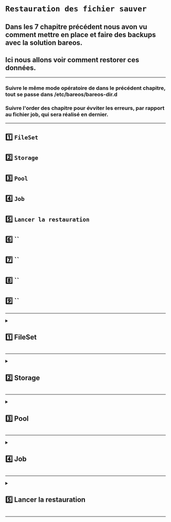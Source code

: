 
# `Restauration des fichier sauver`


## Dans les 7 chapitre précédent nous avon vu comment mettre en place et faire des backups avec la solution bareos.
## Ici nous allons voir comment restorer ces données.

---
### Suivre le même mode opératoire de dans le précédent chapitre, tout se passe dans /etc/bareos/bareos-dir.d
### Suivre l'order des chapitre pour évviter les erreurs, par rapport au fichier job, qui sera réalisé en dernier.

---

## 1️⃣ `FileSet`
## 2️⃣ `Storage`
## 3️⃣ `Pool`
## 4️⃣ `Job`
## 5️⃣ `Lancer la restauration`
## 6️⃣ ``
## 7️⃣ ``
## 8️⃣ ``
## 9️⃣ ``



---



<details>
<summary>
<h2>
1️⃣ FileSet 
</h2>
</summary>

### Ici le fichier sera créer pour récupérer les backups précédement fait
### Editer dans le dossier /etc/bareos/bareos-dir.d/fileset
   nano /etc/bareos/bareos-dir.d/fileset/restor1.conf

![image](https://github.com/user-attachments/assets/f47e18c1-881b-4e1b-9c50-587ace0f8cdd)

### La ligne  `File = mnt/backup/RAID1Vol-0005 # database dump` ,  correspond aux Backups.



</details>


---




<details>
<summary>
<h2>
2️⃣ Storage
</h2>
</summary>

### La ressource Stockage définit les deamon de stockage qui peuvent être utilisés par le director.
### Ici 192.168.0.173 et RAID1
### Editer dans le dossier /etc/bareos/bareos-dir.d/storage
   nano /etc/bareos/bareos-dir.d/storage/restorfile.conf
![image](https://github.com/user-attachments/assets/cda2ae02-ae14-4ba0-b62e-885b3106d81b)

</details>


---



<details>
<summary>
<h2>
3️⃣ Pool
</h2>
</summary>
 
### Ici le type d'action à réaliser.
### Editer dans le dossier /etc/bareos/bareos-dir.d/pool
         nano /etc/bareos/bareos-dir.d/pool/restop.conf
![image](https://github.com/user-attachments/assets/0e27356f-68a5-4028-af7d-05d5c09293c8)



</details>


---




<details>
<summary>
<h2>
4️⃣ Job
</h2>
</summary>

### Dans ce fichier l'action à réaliser
### Editer dans le dossier /etc/bareos/bareos-dir.d/job
      nano /etc/bareos/bareos-dir.d/job/restorwin.conf
![image](https://github.com/user-attachments/assets/5af5d17e-bfed-4572-87ae-93cafd63c3c3)

### Tester la config
      bareos-dir -t
      systemctl restart bareos-dir


</details>


---




<details>
<summary>
<h2>
5️⃣ Lancer la restauration
</h2>
</summary>

### Pour le test je retire le fichier dossier testbareos de la machine cliente 

### Lancer la restauration
### Accéder à la console
      bconsole
### Lancer la restauration
      restore
### Ouvre le menu de restauration
### Je tape `1` pour lister les jobid.

![image](https://github.com/user-attachments/assets/47cf778f-b332-4303-acd5-92cc1695f765)

### Et c'est le numéro 13 qui nous intéresse.
### A ajuster en fonction des besoin, mais ici je souhaite restaurer les données les plus rescente de mon client
### Donc je choisi `5`
![image](https://github.com/user-attachments/assets/6bc1dc18-9d06-4d7f-aa11-6a4c3fe07317)

### j'entre dans un nouveau shell
![image](https://github.com/user-attachments/assets/8a7e1796-1467-48db-a175-3d1fae7cd5c5)

### Ici il s'agit de choisir la quantité de données à restaurer
### je choisi tout
      mark *
![image](https://github.com/user-attachments/assets/8738f6de-933b-4ebc-8910-4a6a94b38cb8)

### Une fois fini 
      done

### Choisir le client souhaité
![image](https://github.com/user-attachments/assets/7958311a-f20c-47ad-961f-d0a6753658fd)

### Une fois la tache réalisée, vériffication
      message
![image](https://github.com/user-attachments/assets/60512752-cf93-413b-910d-ede5c724622e)

### Retour du dossier chez le client
![image](https://github.com/user-attachments/assets/41d86b0f-b512-427f-b147-dc3227fcbb08)

</details>


---
